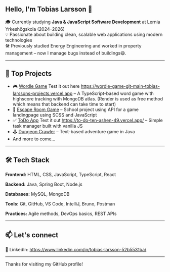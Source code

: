 ## Hello, I'm Tobias Larsson 👋

🎓 Currently studying **Java & JavaScript Software Development** at Lernia Yrkeshögskola (2024–2026)  
💡 Passionate about building clean, scalable web applications using modern technologies  
🛠️  Previously studied Energy Engineering and worked in property management – now I manage bugs instead of buildings😄.

---

## 🚀 Top Projects

- 🎮 [Wordle Game](https://github.com/Tobias-hubs/Wordle-game) Test it out here https://wordle-game-git-main-tobias-larssons-projects.vercel.app – A TypeScript-based word game with highscore tracking with MongoDB atlas. (Render is used as free method which means that backend can take time to start)
- 🧩 [Escape Room Game](https://github.com/Tobias-hubs/ESC-Hacker-Escape-Rooms-Tobias) – School project using API for a game landingpage using SCSS and JavaScript  
- ✅ [ToDo App](https://github.com/Tobias-hubs/ToDo) Test it out https://to-do-ten-ashen-49.vercel.app/ – Simple task manager built with vanilla JS  
- 🕹️ [Dungeon Crawler](https://github.com/Tobias-hubs/dungeon-crawler) – Text-based adventure game in Java
- And more to come...

---

## 🛠️ Tech Stack

**Frontend:** HTML, CSS, JavaScript, TypeScript, React  

**Backend:** Java, Spring Boot, Node.js  

**Databases:** MySQL, MongoDB  

**Tools:** Git, GitHub, VS Code, IntelliJ, Bruno, Postman

**Practices:** Agile methods, DevOps basics, REST APIs

---

## 📫 Let's connect

💼 LinkedIn: https://www.linkedin.com/in/tobias-larsson-52b5531ba/

---

Thanks for visiting my GitHub profile!


<!--
**Tobias-hubs/Tobias-hubs** is a ✨ _special_ ✨ repository because its `README.md` (this file) appears on your GitHub profile.

Here are some ideas to get you started:

- 🔭 I’m currently working on ...
- 🌱 I’m currently learning ...
- 👯 I’m looking to collaborate on ...
- 🤔 I’m looking for help with ...
- 💬 Ask me about ...
- 📫 How to reach me: ...
- 😄 Pronouns: ...
- ⚡ Fun fact: ...
-->
